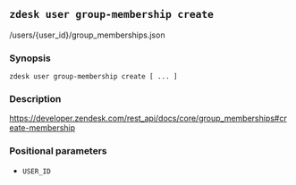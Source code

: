 ## `zdesk user group-membership create`

/users/{user_id}/group_memberships.json

### Synopsis

    zdesk user group-membership create [ ... ]

### Description

https://developer.zendesk.com/rest_api/docs/core/group_memberships#create-membership

### Positional parameters

* `USER_ID`

